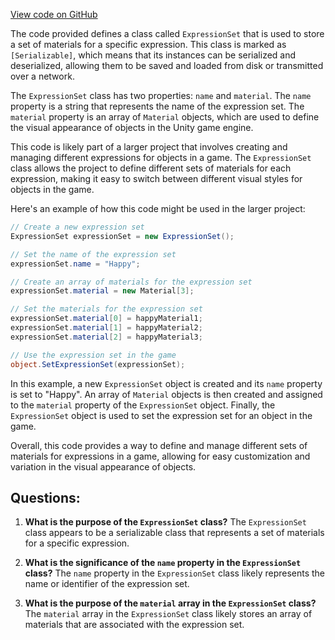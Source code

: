 [View code on GitHub](https://github.com/TieHaxJan/Brick-Force/Assembly-CSharp\ExpressionSet.cs)

The code provided defines a class called `ExpressionSet` that is used to store a set of materials for a specific expression. This class is marked as `[Serializable]`, which means that its instances can be serialized and deserialized, allowing them to be saved and loaded from disk or transmitted over a network.

The `ExpressionSet` class has two properties: `name` and `material`. The `name` property is a string that represents the name of the expression set. The `material` property is an array of `Material` objects, which are used to define the visual appearance of objects in the Unity game engine.

This code is likely part of a larger project that involves creating and managing different expressions for objects in a game. The `ExpressionSet` class allows the project to define different sets of materials for each expression, making it easy to switch between different visual styles for objects in the game.

Here's an example of how this code might be used in the larger project:

```csharp
// Create a new expression set
ExpressionSet expressionSet = new ExpressionSet();

// Set the name of the expression set
expressionSet.name = "Happy";

// Create an array of materials for the expression set
expressionSet.material = new Material[3];

// Set the materials for the expression set
expressionSet.material[0] = happyMaterial1;
expressionSet.material[1] = happyMaterial2;
expressionSet.material[2] = happyMaterial3;

// Use the expression set in the game
object.SetExpressionSet(expressionSet);
```

In this example, a new `ExpressionSet` object is created and its `name` property is set to "Happy". An array of `Material` objects is then created and assigned to the `material` property of the `ExpressionSet` object. Finally, the `ExpressionSet` object is used to set the expression set for an object in the game.

Overall, this code provides a way to define and manage different sets of materials for expressions in a game, allowing for easy customization and variation in the visual appearance of objects.
## Questions: 
 1. **What is the purpose of the `ExpressionSet` class?**
The `ExpressionSet` class appears to be a serializable class that represents a set of materials for a specific expression. 

2. **What is the significance of the `name` property in the `ExpressionSet` class?**
The `name` property in the `ExpressionSet` class likely represents the name or identifier of the expression set.

3. **What is the purpose of the `material` array in the `ExpressionSet` class?**
The `material` array in the `ExpressionSet` class likely stores an array of materials that are associated with the expression set.